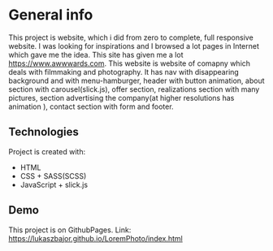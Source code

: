 # General info

This project is website, which i did from zero to complete, full responsive website.
I was looking for inspirations and I browsed a lot pages in Internet which gave me the idea. This site has given me a lot https://www.awwwards.com.
This website is website of comapny which deals with filmmaking and photography. It has nav with disappearing background and with menu-hamburger, header with button animation, about section with carousel(slick.js), offer section, realizations section with many pictures, section advertising the company(at higher resolutions has animation ), contact section with form and footer.

## Technologies

Project is created with:

- HTML
- CSS + SASS(SCSS)
- JavaScript + slick.js

## Demo

This project is on GithubPages. Link: https://lukaszbajor.github.io/LoremPhoto/index.html

